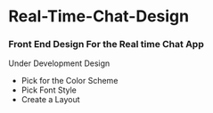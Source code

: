 # Real-Time-Chat-Design
### Front End Design For the Real time Chat App

Under Development Design
- Pick for the Color Scheme 
- Pick Font Style
- Create a Layout
